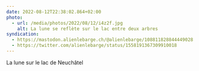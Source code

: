 ```yaml
---
date: 2022-08-12T22:38:02.864+02:00
photo:
  - url: /media/photos/2022/08/12/i4z2f.jpg
    alt: La lune se reflète sur le lac entre deux arbres
syndication:
  - https://mastodon.alienlebarge.ch/@alienlebarge/108811828844449028
  - https://twitter.com/alienlebarge/status/1558191367309910018
---
```

La lune sur le lac de Neuchâtel 
